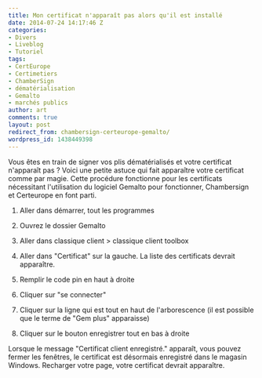 ```yaml
---
title: Mon certificat n'apparaît pas alors qu'il est installé
date: 2014-07-24 14:17:46 Z
categories:
- Divers
- Liveblog
- Tutoriel
tags:
- CertEurope
- Certimetiers
- ChamberSign
- dématérialisation
- Gemalto
- marchés publics
author: art
comments: true
layout: post
redirect_from: chambersign-certeurope-gemalto/
wordpress_id: 1438449398
---
```


Vous êtes en train de signer vos plis dématérialisés et votre certificat n'apparaît pas ? Voici une petite astuce qui fait apparaître votre certificat comme par magie. Cette procédure fonctionne pour les certificats nécessitant l'utilisation du logiciel Gemalto pour fonctionner, Chambersign et Certeurope en font parti.



	
  1. Aller dans démarrer, tout les programmes

	
  2. Ouvrez le dossier Gemalto

	
  3. Aller dans classique client > classique client toolbox

	
  4. Aller dans "Certificat" sur la gauche. La liste des certificats devrait apparaître.

	
  5. Remplir le code pin en haut à droite

	
  6. Cliquer sur "se connecter"

	
  7. Cliquer sur la ligne qui est tout en haut de l'arborescence (il est possible que le terme de "Gem plus" apparaisse)

	
  8. Cliquer sur le bouton enregistrer tout en bas à droite


Lorsque le message "Certificat client enregistré." apparaît, vous pouvez fermer les fenêtres, le certificat est désormais enregistré dans le magasin Windows. Recharger votre page, votre certificat devrait apparaître.
